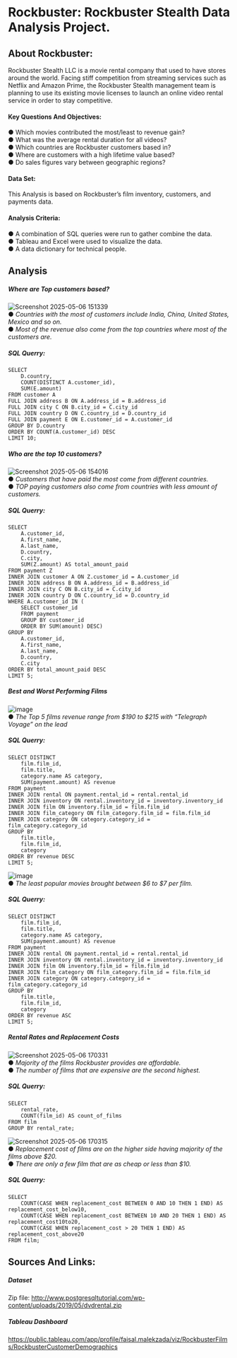# Rockbuster: Rockbuster Stealth Data Analysis Project.

## About Rockbuster:
Rockbuster Stealth LLC is a movie rental company that used to have stores around the world. Facing stiff competition from streaming services such as Netflix and Amazon Prime, the Rockbuster Stealth management team is planning to use its existing movie licenses to launch an online video rental service in order to stay competitive.

#### Key Questions And Objectives:
● Which movies contributed the most/least to revenue gain?  
● What was the average rental duration for all videos?  
● Which countries are Rockbuster customers based in?  
● Where are customers with a high lifetime value based?  
● Do sales figures vary between geographic regions?

#### Data Set:
This Analysis is based on Rockbuster’s film inventory, customers, and payments data.  

#### Analysis Criteria:
● A combination of SQL queries were run to gather combine the data.  
● Tableau and Excel were used to visualize the data.  
● A data dictionary for technical people.  

## Analysis
##### Where are Top customers based?
![Screenshot 2025-05-06 151339](https://github.com/user-attachments/assets/db789552-1657-47f3-805a-65c7bbbc8147)  
● _Countries with the most of customers include India, China, United States, Mexico and so on._  
● _Most of the revenue also come from the top countries where most of the customers are._

##### SQL Querry: 
<pre><code>SELECT
    D.country,
    COUNT(DISTINCT A.customer_id),
    SUM(E.amount)
FROM customer A
FULL JOIN address B ON A.address_id = B.address_id
FULL JOIN city C ON B.city_id = C.city_id
FULL JOIN country D ON C.country_id = D.country_id
FULL JOIN payment E ON E.customer_id = A.customer_id
GROUP BY D.country
ORDER BY COUNT(A.customer_id) DESC
LIMIT 10;</code></pre>

##### Who are the top 10 customers?
![Screenshot 2025-05-06 154016](https://github.com/user-attachments/assets/6271d864-3fd9-4910-8711-166af716aa70)  
● _Customers that have paid the most come from different countries._  
● _TOP paying customers also come from countries with less amount of customers._  
##### SQL Querry: 
<pre><code>SELECT
    A.customer_id,
    A.first_name,
    A.last_name,
    D.country,
    C.city,
    SUM(Z.amount) AS total_amount_paid
FROM payment Z
INNER JOIN customer A ON Z.customer_id = A.customer_id
INNER JOIN address B ON A.address_id = B.address_id
INNER JOIN city C ON B.city_id = C.city_id
INNER JOIN country D ON C.country_id = D.country_id
WHERE A.customer_id IN (
    SELECT customer_id
    FROM payment
    GROUP BY customer_id
    ORDER BY SUM(amount) DESC)
GROUP BY
    A.customer_id,
    A.first_name,
    A.last_name,
    D.country,
    C.city
ORDER BY total_amount_paid DESC
LIMIT 5;</code></pre>

##### Best and Worst Performing Films
![image](https://github.com/user-attachments/assets/4049c97b-b1d6-4230-8135-1ecffcf17043)  
● _The Top 5 films revenue range from $190 to $215 with “Telegraph Voyage” on the lead_  
##### SQL Querry: 
<pre><code>SELECT DISTINCT
    film.film_id,
    film.title,
    category.name AS category,
    SUM(payment.amount) AS revenue
FROM payment
INNER JOIN rental ON payment.rental_id = rental.rental_id
INNER JOIN inventory ON rental.inventory_id = inventory.inventory_id
INNER JOIN film ON inventory.film_id = film.film_id
INNER JOIN film_category ON film_category.film_id = film.film_id
INNER JOIN category ON category.category_id = film_category.category_id
GROUP BY
    film.title,
    film.film_id,
    category
ORDER BY revenue DESC
LIMIT 5;</code></pre>  
![image](https://github.com/user-attachments/assets/b9cd408e-cf31-4509-b82e-a2028e18005f)  
● _The least popular movies brought between $6 to $7 per film._  
##### SQL Querry: 
<pre><code>SELECT DISTINCT
    film.film_id,
    film.title,
    category.name AS category,
    SUM(payment.amount) AS revenue
FROM payment
INNER JOIN rental ON payment.rental_id = rental.rental_id
INNER JOIN inventory ON rental.inventory_id = inventory.inventory_id
INNER JOIN film ON inventory.film_id = film.film_id
INNER JOIN film_category ON film_category.film_id = film.film_id
INNER JOIN category ON category.category_id = film_category.category_id
GROUP BY
    film.title,
    film.film_id,
    category
ORDER BY revenue ASC
LIMIT 5;</code></pre>

##### Rental Rates and Replacement Costs
![Screenshot 2025-05-06 170331](https://github.com/user-attachments/assets/a7283e07-4018-41f8-b057-678df826eeda)  
● _Majority of the films Rockbuster provides are affordable._  
● _The number of films that are expensive are the second highest._  
##### SQL Querry: 
<pre><code>SELECT
    rental_rate,
    COUNT(film_id) AS count_of_films
FROM film
GROUP BY rental_rate;</code></pre>

![Screenshot 2025-05-06 170315](https://github.com/user-attachments/assets/6cc833a7-0c93-411e-8414-f096a5749e0c)  
● _Replacement cost of films are on the higher side having majority of the films above $20._  
● _There are only a few film that are as cheap or less than $10._  
##### SQL Querry: 
<pre><code>SELECT
    COUNT(CASE WHEN replacement_cost BETWEEN 0 AND 10 THEN 1 END) AS replacement_cost_below10,
    COUNT(CASE WHEN replacement_cost BETWEEN 10 AND 20 THEN 1 END) AS replacement_cost10to20,
    COUNT(CASE WHEN replacement_cost > 20 THEN 1 END) AS replacement_cost_above20
FROM film;</code></pre>

## Sources And Links:
##### Dataset
Zip file: http://www.postgresqltutorial.com/wp-content/uploads/2019/05/dvdrental.zip
##### Tableau Dashboard
https://public.tableau.com/app/profile/faisal.malekzada/viz/RockbusterFilms/RockbusterCustomerDemographics
